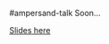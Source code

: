 #ampersand-talk
Soon...

[Slides here](https://www.icloud.com/keynote/000uN98M9vG4W7VR1JW3o66_Q#AmpersandJS)
